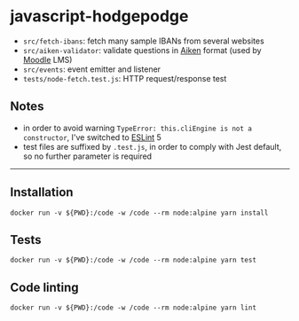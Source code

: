 # javascript-hodgepodge

 * `src/fetch-ibans`: fetch many sample IBANs from several websites
 * `src/aiken-validator`: validate questions in [Aiken](https://docs.moodle.org/38/en/Aiken_format) format (used by [Moodle](https://docs.moodle.org) LMS)
 * `src/events`: event emitter and listener
 * `tests/node-fetch.test.js`: HTTP request/response test

## Notes

 * in order to avoid warning `TypeError: this.cliEngine is not a constructor`, I've switched to [ESLint](https://eslint.org) 5
 * test files are suffixed by `.test.js`, in order to comply with Jest default, so no further parameter is required

----

## Installation

    docker run -v ${PWD}:/code -w /code --rm node:alpine yarn install

## Tests

    docker run -v ${PWD}:/code -w /code --rm node:alpine yarn test

## Code linting

    docker run -v ${PWD}:/code -w /code --rm node:alpine yarn lint